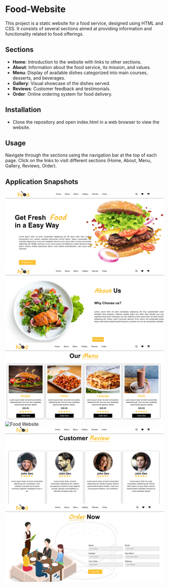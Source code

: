 # Food-Website
This project is a static website for a food service, designed using HTML and CSS. It consists of several sections aimed at providing information and functionality related to food offerings.


## Sections

- **Home**: Introduction to the website with links to other sections.
- **About**: Information about the food service, its mission, and values.
- **Menu**: Display of available dishes categorized into  main courses, desserts, and beverages.
- **Gallery**: Visual showcase of the dishes served.
- **Reviews**: Customer feedback and testimonials.
- **Order**: Online ordering system for food delivery.


## Installation
- Clone the repository and open index.html in a web browser to view the website.

## Usage
Navigate through the sections using the navigation bar at the top of each page. Click on the links to visit different sections (Home, About, Menu, Gallery, Reviews, Order).

## Application Snapshots
![Food Website](Food-Website/image/Food1.png)
![Food Website](Food-Website/image/Food2.png)
![Food Website](Food-Website/image/Food3.png)
![Food Website](Food-Website/image/Food4.png)
![Food Website](Food-Website/image/Food5.png)
![Food Website](Food-Website/image/Food6.png)
